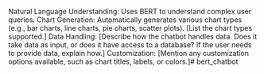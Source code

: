 Natural Language Understanding: Uses BERT to understand complex user queries.
Chart Generation: Automatically generates various chart types (e.g., bar charts, line charts, pie charts, scatter plots). [List the chart types supported.]
Data Handling: [Describe how the chatbot handles data. Does it take data as input, or does it have access to a database? If the user needs to provide data, explain how.]
Customization: [Mention any customization options available, such as chart titles, labels, or colors.]# bert_chatbot
